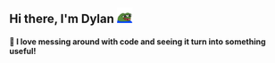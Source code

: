 ## Hi there, I'm Dylan ![peepoHappy](https://github.com/DylanBarratt/DylanBarratt/blob/master/peepoHappy.png "peepoHappy") 
#### 🔧 I love messing around with code and seeing it turn into something useful!


<!--START_SECTION:activity-->
